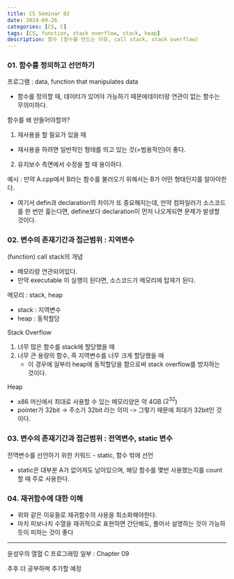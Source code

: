 ```yaml
---
title: CS Seminar 02
date: 2024-09-26
categories: [CS, C]
tags: [CS, function, stack overflow, stack, heap]
description: 함수 (함수를 만드는 이유, call stack, stack overflow)
---
```


### 01. 함수를 정의하고 선언하기
프로그램 : data, function that manipulates data

- 함수를 정의할 때, 데이터가 있어야 가능하기 때문에데이터랑 연관이 없는 함수는 무의미하다.

함수를 왜 만들어야할까?

1. 재사용을 할 필요가 있을 때
  - 재사용을 하려면 일반적인 형태를 띄고 있는 것(=범용적인)이 좋다.
2. 유지보수 측면에서 수정을 할 때 용이하다.  

예시 : 만약 A.cpp에서 B라는 함수를 불러오기 위해서는 B가 어떤 형태인지를 알아야한다.

- 여기서 defin과 declaration의 차이가 또 중요해지는데, 만약 컴파일러가 소스코드를 한 번만 흝는다면, define보다 declaration이 먼저 나오게되면 문제가 발생할 것이다.

### 02. 변수의 존재기간과 접근범위 : 지역변수

(function) call stack의 개념

- 메모리랑 연관되어있다.
- 만약 executable 이 실행이 된다면, 소스코드가 메모리에 탑재가 된다.

메모리 : stack, heap

- stack : 지역변수
- heap : 동적할당

Stack Overflow

1. 너무 많은 함수를 stack에 할당했을 때
2. 너무 큰 용량의 함수, 즉 지역변수를 너무 크게 할당했을 때
   - 이 경우에 일부러 heap에 동적할당을 함으로써 stack overflow를 방지하는 것이다.
  
Heap 

- x86 머신에서 최대로 사용할 수 있는 메모리양은 약 4GB ($2^{32}$)
- pointer가 32bit -> 주소가 32bit 라는 의미 -> 그렇기 때문에 최대가 32bit인 것이다. 

### 03. 변수의 존재기간과 접근범위 : 전역변수, static 변수

전역변수를 선언하기 위한 키워드 - static, 함수 밖에 선언

- static은 대부분 A가 없어져도 남아있으며, 해당 함수를 몇번 사용했는지를 count할 때 주로 사용한다.
  
### 04. 재귀함수에 대한 이해

- 위와 같은 이유들로 재귀함수의 사용을 최소화해야한다.
- 마치 피보나치 수열을 재귀적으로 표현하면 간단해도, 풀어서 설명하는 것이 가능하듯이 피하는 것이 좋다

---

윤성우의 열혈 C 프로그래밍 일부 : Chapter 09

추후 더 공부하며 추가할 예정
